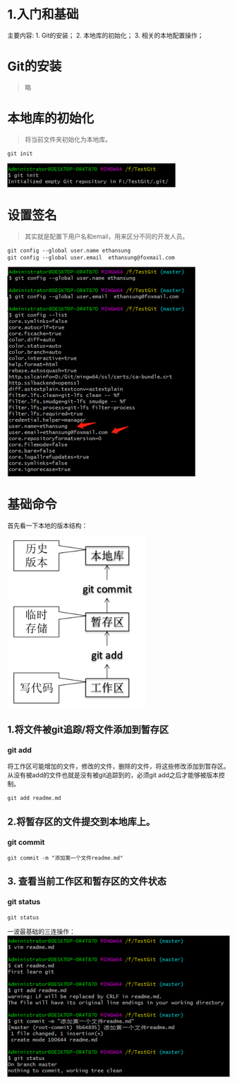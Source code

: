 # 1.入门和基础
主要内容:
    1. Git的安装；
    2. 本地库的初始化；
    3. 相关的本地配置操作；


# Git的安装
 >略

# 本地库的初始化

>将当前文件夹初始化为本地库。
```java
git init
```
![](_v_images/20200325215659226_18071.png)

# 设置签名
>其实就是配置下用户名和email，用来区分不同的开发人员。 
```
git config --global user.name ethansung
git config --global user.email  ethansung@foxmail.com
```

![](_v_images/20200325220158386_11031.png)

# 基础命令
首先看一下本地的版本结构：

![](_v_images/20200325222510709_18446.png)

## 1.将文件被git追踪/将文件添加到暂存区
### git add
将工作区可能增加的文件，修改的文件，删除的文件，将这些修改添加到暂存区。
从没有被add的文件也就是没有被git追踪到的，必须git add之后才能够被版本控制。
```
git add readme.md
```

## 2.将暂存区的文件提交到本地库上。
### git commit
```
git commit -m "添加第一个文件readme.md"
```

## 3. 查看当前工作区和暂存区的文件状态
### git status
```
git status
```
一波最基础的三连操作：
![](_v_images/20200325221233311_8332.png)



































